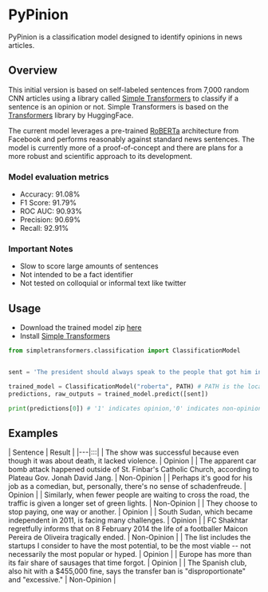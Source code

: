 # PyPinion
PyPinion is a classification model designed to identify opinions in news articles.

## Overview
This initial version is based on self-labeled sentences from 7,000 random CNN articles using a library called [Simple Transformers](https://github.com/ThilinaRajapakse/simpletransformers) to classify if a sentence is an opinion or not. Simple Transformers is based on the [Transformers](https://github.com/huggingface/transformers) library by HuggingFace.

The current model leverages a pre-trained [RoBERTa](https://huggingface.co/transformers/model_doc/roberta.html) architecture from Facebook and performs reasonably against standard news sentences. The model is currently more of a proof-of-concept and there are plans for a more robust and scientific approach to its development.  

### Model evaluation metrics
* Accuracy: 91.08%
* F1 Score: 91.79%
* ROC AUC: 90.93%
* Precision: 90.69%
* Recall: 92.91%


### Important Notes
* Slow to score large amounts of sentences
* Not intended to be a fact identifier
* Not tested on colloquial or informal text like twitter


## Usage

* Download the trained model zip [here](https://drive.google.com/file/d/1vjdike8Wn6OHB4bXBohs_5DxTojXImHt/view?usp=sharing)
* Install [Simple Transformers](https://github.com/ThilinaRajapakse/simpletransformers)

```python
from simpletransformers.classification import ClassificationModel


sent = 'The president should always speak to the people that got him into office' # Example sentence

trained_model = ClassificationModel("roberta", PATH) # PATH is the location of the extracted trained model
predictions, raw_outputs = trained_model.predict([sent])

print(predictions[0]) # '1' indicates opinion,'0' indicates non-opinion
```
## Examples

| Sentence | Result |
|---|:::|
| The show was successful because even though it was about death, it lacked violence. | Opinion |
| The apparent car bomb attack happened outside of St. Finbar's Catholic Church, according to Plateau Gov. Jonah David Jang. | Non-Opinion |
| Perhaps it's good for his job as a comedian, but, personally, there's no sense of schadenfreude. | Opinion |
| Similarly, when fewer people are waiting to cross the road, the traffic is given a longer set of green lights. | Non-Opinion |
| They choose to stop paying, one way or another. | Opinion |
| South Sudan, which became independent in 2011, is facing many challenges. | Opinion |
| FC Shakhtar regretfully informs that on 8 February 2014 the life of a footballer Maicon Pereira de Oliveira tragically ended. | Non-Opinion  |
| The list includes the startups I consider to have the most potential, to be the most viable -- not necessarily the most popular or hyped. | Opinion |
| Europe has more than its fair share of sausages that time forgot. | Opinion |
| The Spanish club, also hit with a $455,000 fine, says the transfer ban is "disproportionate" and "excessive." | Non-Opinion |
